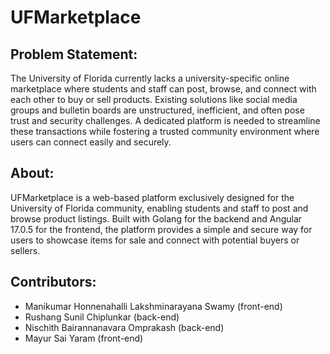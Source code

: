 # UFMarketplace  

Problem Statement:
----
The University of Florida currently lacks a university-specific online marketplace where students and staff can post, browse, and connect with each other to buy or sell products. Existing solutions like social media groups and bulletin boards are unstructured, inefficient, and often pose trust and security challenges. A dedicated platform is needed to streamline these transactions while fostering a trusted community environment where users can connect easily and securely.

About:
----
UFMarketplace is a web-based platform exclusively designed for the University of Florida community, enabling students and staff to post and browse product listings. Built with Golang for the backend and Angular 17.0.5 for the frontend, the platform provides a simple and secure way for users to showcase items for sale and connect with potential buyers or sellers.

Contributors:
----
- Manikumar Honnenahalli Lakshminarayana Swamy (front-end)
- Rushang Sunil Chiplunkar   (back-end)
- Nischith Bairannanavara Omprakash  (back-end)
- Mayur Sai Yaram    (front-end)
